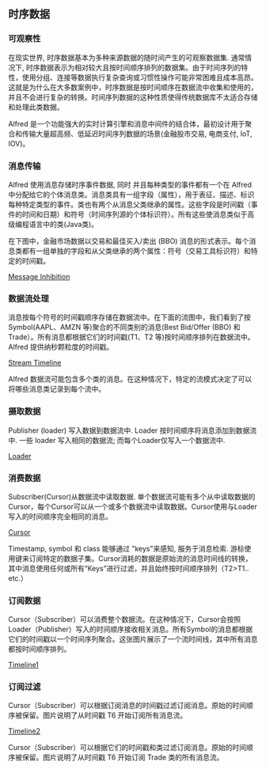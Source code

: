 
## 时序数据
### 可观察性

在现实世界, 时序数据基本为多种来源数据的随时间产生的可观察数据集. 通常情况下, 时序数据表示为相对较大且按时间顺序排列的数据集。由于时间序列的特性，使用分组、连接等数据执行复杂查询或习惯性操作可能非常困难且成本高昂。这就是为什么在大多数案例中，时序数据是按时间顺序在数据流中收集和使用的，并且不会进行复杂的转换。时间序列数据的这种性质使得传统数据库不太适合存储和处理此类数据。

Alfred 是一个功能强大的实时计算引擎和消息中间件的结合体，最初设计用于聚合和传输大量超高频、低延迟时间序列数据的场景(金融股市交易, 电商支付, IoT, IOV)。

### 消息传输

Alfred 使用消息存储时序事件数据, 同时 并且每种类型的事件都有一个在 Alfred 中分配给它的个体消息类。消息类具有一组字段（属性），用于表征、描述、标识每种特定类型的事件。类也有两个从消息父类继承的属性。这些字段是时间戳（事件的时间和日期）和符号（时间序列源的个体标识符）。所有这些使消息类似于高级编程语言中的类(Java类)。

在下图中，金融市场数据以交易和最佳买入/卖出 (BBO) 消息的形式表示。每个消息类都有一组单独的字段和从父类继承的两个属性：符号（交易工具标识符）和特定的时间戳。

[Message Inhibition](https://github.com/datasphere-oss/Alfred/blob/main/picture/Msg-Inhibition.png)

### 数据流处理

消息按每个符号的时间戳顺序存储在数据流中。在下面的流图中，我们看到了按 Symbol(AAPL、AMZN 等)聚合的不同类别的消息(Best Bid/Offer (BBO) 和 Trade）。所有消息都根据它们的时间戳(T1、T2 等)按时间顺序排列在数据流中。 Alfred 提供纳秒颗粒度的时间戳。

[Stream Timeline](https://github.com/datasphere-oss/Alfred/blob/main/picture/Stream-Timeline.png)

Alfred 数据流可能包含多个类的消息。在这种情况下，特定的流模式决定了可以将哪些消息类记录到每个流中。

### 摄取数据

Publisher (loader) 写入数据到数据流中. Loader 按时间顺序将消息添加到数据流中. 一些 loader 写入相同的数据流; 而每个Loader仅写入一个数据流中.

[Loader](https://github.com/datasphere-oss/Alfred/blob/main/picture/Loader.png)

### 消费数据

Subscriber(Cursor)从数据流中读取数据. 单个数据流可能有多个从中读取数据的Cursor，每个Cursor可以从一个或多个数据流中读取数据。Cursor使用与Loader写入的时间顺序完全相同的消息。

[Cursor](https://github.com/datasphere-oss/Alfred/blob/main/picture/Cursor.png)

Timestamp, symbol 和 class 能够通过 "keys"来感知, 服务于消息检索. 游标使用键来订阅特定的数据子集。Cursor消耗的数据是原始流的消息时间线的转换，其中消息使用任何或所有“Keys”进行过滤，并且始终按时间顺序排列（T2>T1.. etc.）

### 订阅数据

Cursor（Subscriber）可以消费整个数据流。在这种情况下，Cursor会按照Loader（Publisher）写入的时间顺序接收相关消息。所有Symbol的消息都根据它们的时间戳以一个时间序列聚合。这张图片展示了一个流时间线，其中所有消息都按时间顺序排列。

[Timeline1](https://github.com/datasphere-oss/Alfred/blob/main/picture/Timeline1.png)

### 订阅过滤

Cursor（Subscriber）可以根据订阅消息的时间戳过滤订阅消息。原始的时间顺序被保留。图片说明了从时间戳 T6 开始订阅所有消息流。

[Timeline2](https://github.com/datasphere-oss/Alfred/blob/main/picture/Timeline2.png)

Cursor（Subscriber）可以根据它们的时间戳和类过滤订阅消息。原始的时间顺序被保留。图片说明了从时间戳 T6 开始订阅 Trade 类的所有消息流。




